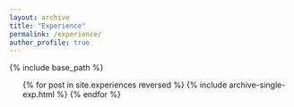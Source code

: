 ```yaml
---
layout: archive
title: "Experience"
permalink: /experience/
author_profile: true
---
```


{% include base_path %}

<ul>{% for post in site.experiences reversed %}
    {% include archive-single-exp.html %}
  {% endfor %}</ul>
